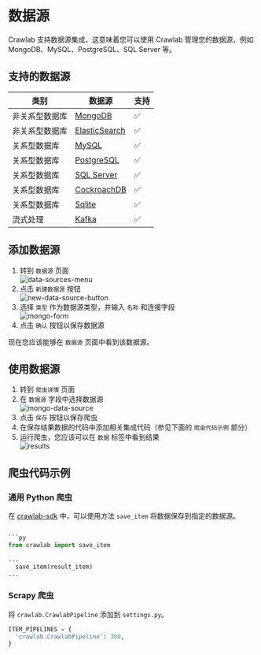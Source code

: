 

# 数据源

Crawlab 支持数据源集成，这意味着您可以使用 Crawlab 管理您的数据源，例如 MongoDB、MySQL、PostgreSQL、SQL Server 等。

## 支持的数据源

| 类别         | 数据源                                                                   | 支持          |
|--------------|--------------------------------------------------------------------------|---------------|
| 非关系型数据库 | [MongoDB](https://mongodb.com)                                            | :white_check_mark: |
| 非关系型数据库 | [ElasticSearch](https://elastic.co)                                       | :white_check_mark: |
| 关系型数据库   | [MySQL](https://mysql.com)                                                | :white_check_mark: |
| 关系型数据库   | [PostgreSQL](https://postgresql.org/)                                     | :white_check_mark: |
| 关系型数据库   | [SQL Server](https://www.microsoft.com/en-us/sql-server/sql-server-downloads) | :white_check_mark: |
| 关系型数据库   | [CockroachDB](https://www.cockroachlabs.com/)                             | :white_check_mark: |
| 关系型数据库   | [Sqlite](https://www.sqlite.org)                                          | :white_check_mark: |
| 流式处理      | [Kafka](https://kafka.apache.org/)                                        | :white_check_mark: |

## 添加数据源

1. 转到 `数据源` 页面 <br/>![data-sources-menu](/img/guide/data-sources-menu.png)
2. 点击 `新建数据源` 按钮 <br/>![new-data-source-button](/img/guide/new-data-source-button.png)
3. 选择 `类型` 作为数据源类型，并输入 `名称` 和连接字段 <br/>![mongo-form](/img/guide/mongo-form.png)
4. 点击 `确认` 按钮以保存数据源

现在您应该能够在 `数据源` 页面中看到该数据源。

## 使用数据源

1. 转到 `爬虫详情` 页面
2. 在 `数据源` 字段中选择数据源 <br/>![mongo-data-source](/img/guide/mongo-data-source.png)
3. 点击 `保存` 按钮以保存爬虫
4. 在保存结果数据的代码中添加相关集成代码（参见下面的 `爬虫代码示例` 部分）
5. 运行爬虫，您应该可以在 `数据` 标签中看到结果 <br/>![results](/img/guide/results.png)

## 爬虫代码示例

### 通用 Python 爬虫

在 [crawlab-sdk](https://pypi.org/project/crawlab-sdk/) 中，可以使用方法 `save_item` 将数据保存到指定的数据源。

```python

```py
from crawlab import save_item

...
  save_item(result_item)
...
```

### Scrapy 爬虫

将 `crawlab.CrawlabPipeline` 添加到 `settings.py`。

```python
ITEM_PIPELINES = {
  'crawlab.CrawlabPipeline': 300,
}
```